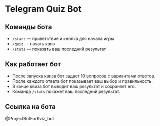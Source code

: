 # Telegram Quiz Bot

## Команды бота

- `/start` — приветствие и кнопка для начала игры
- `/quiz` — начать квиз
- `/stats` — показать ваш последний результат

## Как работает бот

- После запуска квиза бот задает 10 вопросов с вариантами ответов.
- После каждого ответа бот показывает ваш выбор и правильность.
- В конце квиза бот выводит ваш результат и сохраняет его.
- Команда `/stats` покажет ваш последний результат.

## Ссылка на бота

@ProjectBotForKviz_bot
